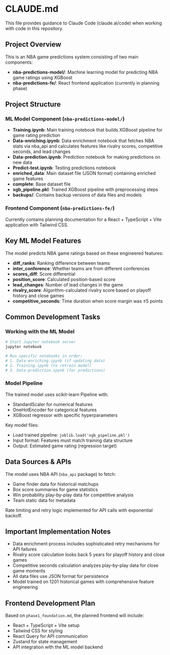 # CLAUDE.md

This file provides guidance to Claude Code (claude.ai/code) when working with code in this repository.

## Project Overview

This is an NBA game predictions system consisting of two main components:
- **nba-predictions-model/**: Machine learning model for predicting NBA game ratings using XGBoost
- **nba-predictions-fe/**: React frontend application (currently in planning phase)

## Project Structure

### ML Model Component (`nba-predictions-model/`)
- **Training.ipynb**: Main training notebook that builds XGBoost pipeline for game rating prediction
- **Data-enriching.ipynb**: Data enrichment notebook that fetches NBA stats via nba_api and calculates features like rivalry scores, competitive seconds, and lead changes
- **Data-prediction.ipynb**: Prediction notebook for making predictions on new data
- **Predict-test.ipynb**: Testing predictions notebook
- **enriched_data**: Main dataset file (JSON format) containing enriched game features
- **complete**: Base dataset file 
- **xgb_pipeline.pkl**: Trained XGBoost pipeline with preprocessing steps
- **backups/**: Contains backup versions of data files and models

### Frontend Component (`nba-predictions-fe/`)
Currently contains planning documentation for a React + TypeScript + Vite application with Tailwind CSS.

## Key ML Model Features

The model predicts NBA game ratings based on these engineered features:
- **diff_ranks**: Ranking difference between teams
- **inter_conference**: Whether teams are from different conferences
- **scores_diff**: Score differential
- **position_score**: Calculated position-based score
- **lead_changes**: Number of lead changes in the game
- **rivalry_score**: Algorithm-calculated rivalry score based on playoff history and close games
- **competitive_seconds**: Time duration when score margin was ≤5 points

## Common Development Tasks

### Working with the ML Model
```bash
# Start Jupyter notebook server
jupyter notebook

# Run specific notebooks in order:
# 1. Data-enriching.ipynb (if updating data)
# 2. Training.ipynb (to retrain model)
# 3. Data-prediction.ipynb (for predictions)
```

### Model Pipeline
The trained model uses scikit-learn Pipeline with:
- StandardScaler for numerical features
- OneHotEncoder for categorical features  
- XGBoost regressor with specific hyperparameters

Key model files:
- Load trained pipeline: `joblib.load('xgb_pipeline.pkl')`
- Input format: Features must match training data structure
- Output: Estimated game rating (regression target)

## Data Sources & APIs

The model uses NBA API (`nba_api` package) to fetch:
- Game finder data for historical matchups
- Box score summaries for game statistics
- Win probability play-by-play data for competitive analysis
- Team static data for metadata

Rate limiting and retry logic implemented for API calls with exponential backoff.

## Important Implementation Notes

- Data enrichment process includes sophisticated retry mechanisms for API failures
- Rivalry score calculation looks back 5 years for playoff history and close games
- Competitive seconds calculation analyzes play-by-play data for close game moments
- All data files use JSON format for persistence
- Model trained on 1201 historical games with comprehensive feature engineering

## Frontend Development Plan

Based on `phase1_foundation.md`, the planned frontend will include:
- React + TypeScript + Vite setup
- Tailwind CSS for styling
- React Query for API communication
- Zustand for state management
- API integration with the ML model backend